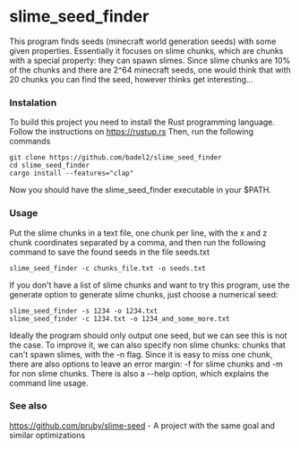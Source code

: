 # slime_seed_finder

This program finds seeds (minecraft world generation seeds) with some given properties. Essentially it focuses on slime chunks, which are chunks with a special property: they can spawn slimes. Since slime chunks are 10% of the chunks and there are 2^64 minecraft seeds, one would think that with 20 chunks you can find the seed, however thinks get interesting...

### Instalation
To build this project you need to install the Rust programming language. Follow the instructions on https://rustup.rs
Then, run the following commands
```
git clone https://github.com/badel2/slime_seed_finder
cd slime_seed_finder
cargo install --features="clap"
```

Now you should have the slime_seed_finder executable in your $PATH.

### Usage
Put the slime chunks in a text file, one chunk per line, with the x and z chunk coordinates separated by a comma, and then run the following command to save the found seeds in the file seeds.txt
```
slime_seed_finder -c chunks_file.txt -o seeds.txt
```

If you don't have a list of slime chunks and want to try this program, use the generate option to generate slime chunks, just choose a numerical seed:
```
slime_seed_finder -s 1234 -o 1234.txt
slime_seed_finder -c 1234.txt -o 1234_and_some_more.txt
```

Ideally the program should only output one seed, but we can see this is not the case. To improve it, we can also specify non slime chunks: chunks that can't spawn slimes, with the -n flag. Since it is easy to miss one chunk, there are also options to leave an error margin: -f for slime chunks and -m for non slime chunks. There is also a --help option, which explains the command line usage.


### See also
https://github.com/pruby/slime-seed - A project with the same goal and similar optimizations
